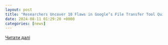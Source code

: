 ```yaml
---
layout: post
title: "Researchers Uncover 10 Flaws in Google’s File Transfer Tool Quick Share"
date: 2024-08-11 01:29:20 +0000
categories: [news]
---
```


[Читати далі](https://thehackernews.com/2024/08/researchers-uncover-10-flaws-in-googles.html)

